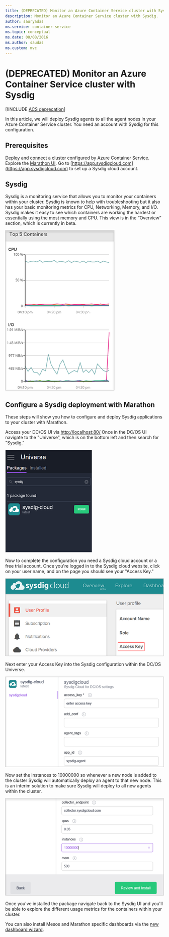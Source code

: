 ```yaml
---
title: (DEPRECATED) Monitor an Azure Container Service cluster with Sysdig
description: Monitor an Azure Container Service cluster with Sysdig.
author: sauryadas
ms.service: container-service
ms.topic: conceptual
ms.date: 08/08/2016
ms.author: saudas
ms.custom: mvc
---
```


# (DEPRECATED) Monitor an Azure Container Service cluster with Sysdig

[!INCLUDE [ACS deprecation](../../../includes/container-service-deprecation.md)]

In this article, we will deploy Sysdig agents to all the agent nodes in your Azure Container Service cluster. You need an account with Sysdig for this configuration. 

## Prerequisites
[Deploy](container-service-deployment.md) and [connect](../container-service-connect.md) a cluster configured by Azure Container Service. Explore the [Marathon UI](container-service-mesos-marathon-ui.md). Go to [https://app.sysdigcloud.com](https://app.sysdigcloud.com) to set up a Sysdig cloud account. 

## Sysdig
Sysdig is a monitoring service that allows you to monitor your containers within your cluster. Sysdig is known to help with troubleshooting but it also has your basic monitoring metrics for CPU, Networking, Memory, and I/O. Sysdig makes it easy to see which containers are working the hardest or essentially using the most memory and CPU. This view is in the “Overview” section, which is currently in beta. 

![Sysdig UI](./media/container-service-monitoring-sysdig/sysdig6.png) 

## Configure a Sysdig deployment with Marathon
These steps will show you how to configure and deploy Sysdig applications to your cluster with Marathon. 

Access your DC/OS UI via [http://localhost:80/](http://localhost:80/) Once in the DC/OS UI navigate to the "Universe", which is on the bottom left and then search for "Sysdig."

![Sysdig in DC/OS Universe](./media/container-service-monitoring-sysdig/sysdig1.png)

Now to complete the configuration you need a Sysdig cloud account or a free trial account. Once you're logged in to the Sysdig cloud website, click on your user name, and on the page you should see your "Access Key." 

![Sysdig API key](./media/container-service-monitoring-sysdig/sysdig2.png) 

Next enter your Access Key into the Sysdig configuration within the DC/OS Universe. 

![Sysdig configuration in the DC/OS Universe](./media/container-service-monitoring-sysdig/sysdig3.png)

Now set the instances to 10000000 so whenever a new node is added to the cluster Sysdig will automatically deploy an agent to that new node. This is an interim solution to make sure Sysdig will deploy to all new agents within the cluster. 

![Sysdig configuration in the DC/OS Universe-instances](./media/container-service-monitoring-sysdig/sysdig4.png)

Once you've installed the package navigate back to the Sysdig UI and you'll be able to explore the different usage metrics for the containers within your cluster. 

You can also install Mesos and Marathon specific dashboards via the
[new dashboard wizard](https://app.sysdigcloud.com/#/dashboards/new).
